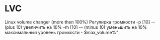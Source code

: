 LVC
===

Linux volume changer (more then 100%)
Регулирка громкости 
	-p [10] -- (plus 10) увеличить на 10% 
	-m [10] -- (minus 10) уменьшить на 10%
максимальный уровень громкости - $max_volume%"
